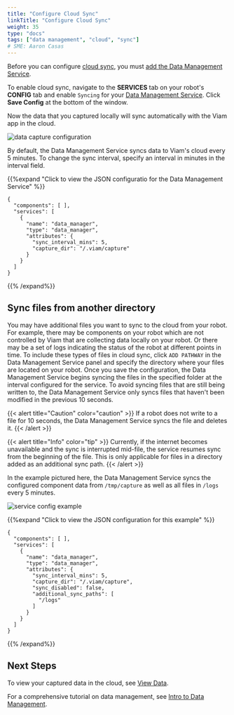 ```yaml
---
title: "Configure Cloud Sync"
linkTitle: "Configure Cloud Sync"
weight: 35
type: "docs"
tags: ["data management", "cloud", "sync"]
# SME: Aaron Casas
---
```


Before you can configure [cloud sync](../#cloud-sync), you must [add the Data Management Service](../configure-data-capture/#add-the-data-management-service).

To enable cloud sync, navigate to the **SERVICES** tab on your robot's **CONFIG** tab and enable `Syncing` for your [Data Management Service](../).
Click **Save Config** at the bottom of the window.

Now the data that you captured locally will sync automatically with the Viam app in the cloud.

![data capture configuration](../../img/data-capture-config.png)

By default, the Data Management Service syncs data to Viam's cloud every 5 minutes.
To change the sync interval, specify an interval in minutes in the interval field.

{{%expand "Click to view the JSON configuratio for the Data Management Service" %}}

```json-viam {class="line-numbers linkable-line-numbers"}
{
  "components": [ ],
  "services": [
    {
      "name": "data_manager",
      "type": "data_manager",
      "attributes": {
        "sync_interval_mins": 5,
        "capture_dir": "/.viam/capture"
      }
    }
  ]
}
```

{{% /expand%}}

## Sync files from another directory

You may have additional files you want to sync to the cloud from your robot.
For example, there may be components on your robot which are not controlled by Viam that are collecting data locally on your robot.
Or there may be a set of logs indicating the status of the robot at different points in time.
To include these types of files in cloud sync, click `ADD PATHWAY` in the Data Management Service panel and specify the directory where your files are located on your robot.
Once you save the configuration, the Data Management Service begins syncing the files in the specified folder at the interval configured for the service.
To avoid syncing files that are still being written to, the Data Management Service only syncs files that haven't been modified in the previous 10 seconds.

{{< alert title="Caution" color="caution" >}}
If a robot does not write to a file for 10 seconds, the Data Management Service syncs the file and deletes it.
{{< /alert >}}

{{< alert title="Info" color="tip" >}}
Currently, if the internet becomes unavailable and the sync is interrupted mid-file, the service resumes sync from the beginning of the file.
This is only applicable for files in a directory added as an additional sync path.
{{< /alert >}}

In the example pictured here, the Data Management Service syncs the configured component data from `/tmp/capture` as well as all files in `/logs` every 5 minutes.

![service config example](../../img/data-service-config.png)

{{%expand "Click to view the JSON configuration for this example" %}}

```json-viam {class="line-numbers linkable-line-numbers"}
{
  "components": [ ],
  "services": [
    {
      "name": "data_manager",
      "type": "data_manager",
      "attributes": {
        "sync_interval_mins": 5,
        "capture_dir": "/.viam/capture",
        "sync_disabled": false,
        "additional_sync_paths": [
          "/logs"
        ]
      }
    }
  ]
}
```

{{% /expand%}}

## Next Steps

To view your captured data in the cloud, see [View Data](../view).

For a comprehensive tutorial on data management, see [Intro to Data Management](../data-management-tutorial).
